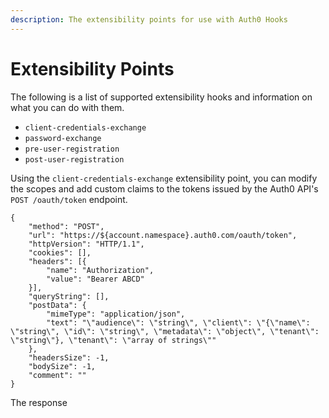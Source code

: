 ```yaml
---
description: The extensibility points for use with Auth0 Hooks
---
```


# Extensibility Points

The following is a list of supported extensibility hooks and information on what you can do with them.

- `client-credentials-exchange`
- `password-exchange`
- `pre-user-registration`
- `post-user-registration`

Using the `client-credentials-exchange` extensibility point, you can modify the scopes and add custom claims to the tokens issued by the Auth0 API's `POST /oauth/token` endpoint.

```har
{
    "method": "POST",
    "url": "https://${account.namespace}.auth0.com/oauth/token",
    "httpVersion": "HTTP/1.1",
    "cookies": [],
    "headers": [{
        "name": "Authorization",
        "value": "Bearer ABCD"
    }],
    "queryString": [],
    "postData": {
        "mimeType": "application/json",
        "text": "\"audience\": \"string\", \"client\": \"{\"name\": \"string\", \"id\": \"string\", \"metadata\": \"object\", \"tenant\": \"string\"}, \"tenant\": \"array of strings\""
    },
    "headersSize": -1,
    "bodySize": -1,
    "comment": ""
}
```

The response

